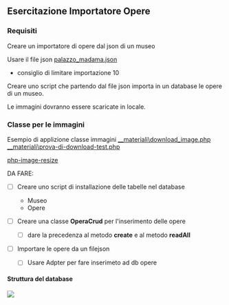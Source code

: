 ## Esercitazione Importatore Opere

### Requisiti

Creare un importatore di opere dal json di un museo

Usare il file json [palazzo_madama.json](__materiali/palazzo_madama.json)

- consiglio di limitare importazione 10

Creare uno script che partendo dal file json importa in un database le opere di un museo.

Le immagini dovranno essere scaricate in locale.

### Classe per le immagini

Esempio di applizione classe immagini
[__materiali\download_image.php](__materiali\download_image.php)
[__materiali\prova-di-download-test.php](__materiali\prova-di-download-test.php)

[php-image-resize](https://github.com/gumlet/php-image-resize)

DA FARE:

- [ ] Creare uno script di installazione delle tabelle nel database
  - Museo
  - Opere

- [ ] Creare una classe **OperaCrud** per l'inserimento delle opere
  - [ ] dare la precedenza al metodo **create** e al metodo **readAll**  

- [ ] Importare le opere da un filejson
  - [ ] Usare Adpter per fare inserimeto ad db opere

#### Struttura del database

<img src="//www.plantuml.com/plantuml/png/RO_1IiDG44NtynMNRhH2G8Hif9Ikt8Ze1mWo9aCpcFScJEO9fVNVJID1XIulXtEOsOt17YNrT8LEMq5qWd6mM7QZtlH2uuVcWPqJUiqIXq5W7fqHIGwD0rPFPHHR0KS2Rj9vl6cBU-IItiL1G5KHa2q9VVrgpuCuBnhil7wyrz0Ss6nU7hVRcItDF-nXOajuobblCyGdUzEnNz_LzPe0Bc4k5r7BmS1_LD-kGO2cn7lDbxpf_lbTu7IgNFTTL7O4vbze9xajgVy6">
